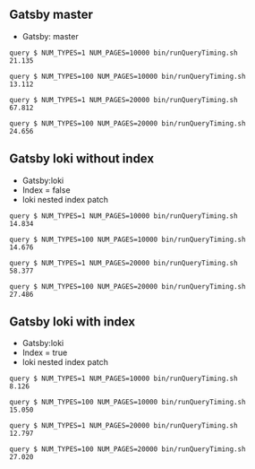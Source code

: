 ## Gatsby master

- Gatsby: master

```
query $ NUM_TYPES=1 NUM_PAGES=10000 bin/runQueryTiming.sh
21.135
```

```
query $ NUM_TYPES=100 NUM_PAGES=10000 bin/runQueryTiming.sh
13.112
```

```
query $ NUM_TYPES=1 NUM_PAGES=20000 bin/runQueryTiming.sh
67.812
```

```
query $ NUM_TYPES=100 NUM_PAGES=20000 bin/runQueryTiming.sh
24.656
```

## Gatsby loki without index

- Gatsby:loki
- Index = false
- loki nested index patch

```
query $ NUM_TYPES=1 NUM_PAGES=10000 bin/runQueryTiming.sh
14.834
```

```
query $ NUM_TYPES=100 NUM_PAGES=10000 bin/runQueryTiming.sh
14.676
```

```
query $ NUM_TYPES=1 NUM_PAGES=20000 bin/runQueryTiming.sh
58.377
```

```
query $ NUM_TYPES=100 NUM_PAGES=20000 bin/runQueryTiming.sh
27.486
```

## Gatsby loki with index

- Gatsby:loki
- Index = true
- loki nested index patch

```
query $ NUM_TYPES=1 NUM_PAGES=10000 bin/runQueryTiming.sh
8.126
```

```
query $ NUM_TYPES=100 NUM_PAGES=10000 bin/runQueryTiming.sh
15.050
```

```
query $ NUM_TYPES=1 NUM_PAGES=20000 bin/runQueryTiming.sh
12.797
```

```
query $ NUM_TYPES=100 NUM_PAGES=20000 bin/runQueryTiming.sh
27.020
```
